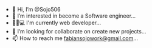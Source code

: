 - 👋 Hi, I’m @Sojo506
- 👀 I’m interested in become a Software engineer... 
- 👨‍🏻‍💻 I'm currently web developer...
- 🔭 I’m looking for collaborate on create new projects...
- 📫 How to reach me fabiansojowork@gmail.com...

<!---
Sojo506/Sojo506 is a ✨ special ✨ repository because its `README.md` (this file) appears on your GitHub profile.
You can click the Preview link to take a look at your changes.
--->
